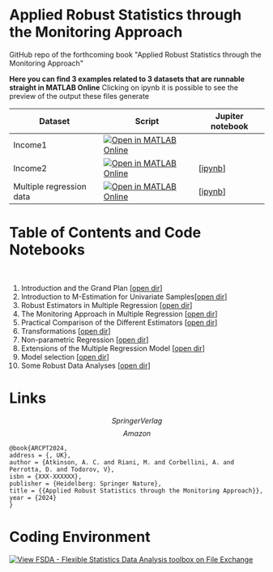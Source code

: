 # Applied Robust Statistics through the Monitoring Approach
GitHub repo of the forthcoming book "Applied Robust Statistics through the Monitoring Approach"

**Here you can find 3 examples related to 3 datasets that are runnable straight in MATLAB Online**
Clicking on ipynb it is possible to see the preview of the output these files generate 


| Dataset    |  Script  | Jupiter notebook
|---|---|---|
| Income1 |[![Open in MATLAB Online](https://www.mathworks.com/images/responsive/global/open-in-matlab-online.svg)](https://matlab.mathworks.com/open/github/v1?repo=UniprJRC/FigMonitoringBook&file=/cap1/Income1main.m) |
| Income2  | [![Open in MATLAB Online](https://www.mathworks.com/images/responsive/global/open-in-matlab-online.svg)](https://matlab.mathworks.com/open/github/v1?repo=UniprJRC/FigMonitoringBook&file=/cap1/Income2main.m) | [[ipynb](/AnalysisByDataset/Income2.ipynb)] 
| Multiple regression data | [![Open in MATLAB Online](https://www.mathworks.com/images/responsive/global/open-in-matlab-online.svg)](https://matlab.mathworks.com/open/github/v1?repo=UniprJRC/FigMonitoringBook&file=/cap4/ARdata.m) | [[ipynb](/cap4/ARregression.ipynb)] 


# Table of Contents and Code Notebooks
<br>


1. Introduction and the Grand Plan  [[open dir](/cap1/README.md)]  
2. Introduction to M-Estimation for Univariate Samples[[open dir](/cap2/README.md)]  
3. Robust Estimators in Multiple Regression  [[open dir](/cap3/README.md)]  
4. The Monitoring Approach in Multiple Regression [[open dir](/cap4/README.md)]  
5.  Practical Comparison of the Different Estimators [[open dir](/cap5/README.md)]  
6.  Transformations  [[open dir](/cap6/README.md)]  
7.  Non-parametric Regression  [[open dir](/cap7/README.md)]  
8.   Extensions of the Multiple Regression Model   [[open dir](/cap8/README.md)]  
9.    Model selection    [[open dir](/cap9/README.md)]
10.   Some Robust Data Analyses    [[open dir](/cap10/README.md)]
 
# Links
$$
Springer Verlag
$$
$$
Amazon
$$




    @book{ARCPT2024,  
    address = {, UK},  
    author = {Atkinson, A. C. and Riani, M. and Corbellini, A. and Perrotta, D. and Todorov, V},  
    isbn = {XXX-XXXXXX},   
    publisher = {Heidelberg: Springer Nature},  
    title = {{Applied Robust Statistics through the Monitoring Approach}},  
    year = {2024}  
    }



# Coding Environment

 [![View FSDA -  Flexible Statistics Data Analysis toolbox on File Exchange](https://www.mathworks.com/matlabcentral/images/matlab-file-exchange.svg)](https://it.mathworks.com/matlabcentral/fileexchange/72999-fsda-flexible-statistics-data-analysis-toolbox)